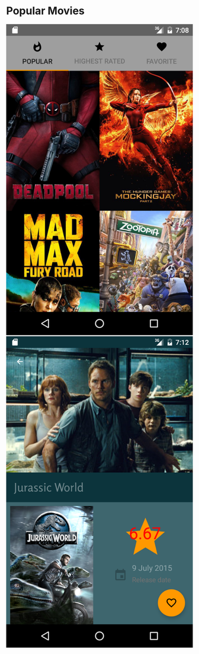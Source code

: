 # Popular Movies
![Alt text](screenshot.png?raw=true "Popular Movies List view")
![Alt text](screenshot2.png?raw=true "Popular Movies Detail Screen")
